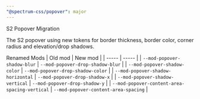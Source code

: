 ```yaml
---
"@spectrum-css/popover": major
---
```


S2 Popover Migration

The S2 popover using new tokens for border thickness, border color, corner radius and elevation/drop shadows.

Renamed Mods
| Old mod | New mod |
| ----- | ----- |
| `--mod-popover-shadow-blur` | `--mod-popover-drop-shadow-blur` |
| `--mod-popover-shadow-color` | `--mod-popover-drop-shadow-color` |
| `--mod-popover-shadow-horizontal` | `--mod-popover-drop-shadow-x` |
| `--mod-popover-shadow-vertical` | `--mod-popover-drop-shadow-y` |
| `--mod-popover-content-area-spacing-vertical` | `--mod-popover-content-area-spacing` |
